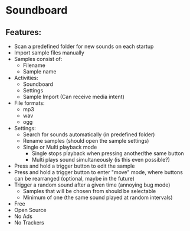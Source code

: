 # Soundboard

## Features:
- Scan a predefined folder for new sounds on each startup
- Import sample files manually
- Samples consist of:
    - Filename
    - Sample name
- Activities:
    - Soundboard
    - Settings
    - Sample Import (Can receive media intent)
- File formats:
    - mp3
    - wav
    - ogg
- Settings:
    - Search for sounds automatically (in predefined folder)
    - Rename samples (should open the sample settings)
    - Single or Multi playback mode
        - Single stops playback when pressing another/the same button
        - Multi plays sound simultaneously (is this even possible?)
- Press and hold a trigger button to edit the sample
- Press and hold a trigger button to enter "move" mode, where buttons can be rearranged (optional, maybe in the future)
- Trigger a random sound after a given time (annoying bug mode)
    - Samples that will be chosen from should be selectable
    - Minimum of one (the same sound played at random intervals)
- Free
- Open Source
- No Ads
- No Trackers
